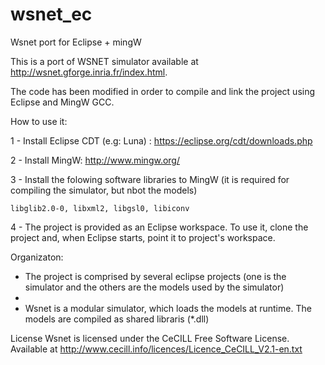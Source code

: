 # wsnet_ec
Wsnet port for Eclipse + mingW

This is a port of WSNET simulator available at http://wsnet.gforge.inria.fr/index.html.

The code has been modified in order to compile and link the project using Eclipse and MingW GCC.

How to use it:

1 - Install Eclipse CDT (e.g: Luna) : https://eclipse.org/cdt/downloads.php

2 - Install MingW: http://www.mingw.org/

3 - Install the folowing software libraries to MingW (it is required for compiling the simulator, but nbot the models)

    libglib2.0-0, libxml2, libgsl0, libiconv
    
4 -  The project is provided as an Eclipse workspace. To use it, clone the project and, when Eclipse starts, point it to project's workspace.


Organizaton:

-  The project is comprised by several eclipse projects (one is the simulator and the others are the models used by the simulator)
-  
-  Wsnet is a modular simulator, which loads the models at runtime. The models are compiled as shared libraris (*.dll)

License
Wsnet is licensed under the CeCILL Free Software License. Available at http://www.cecill.info/licences/Licence_CeCILL_V2.1-en.txt






